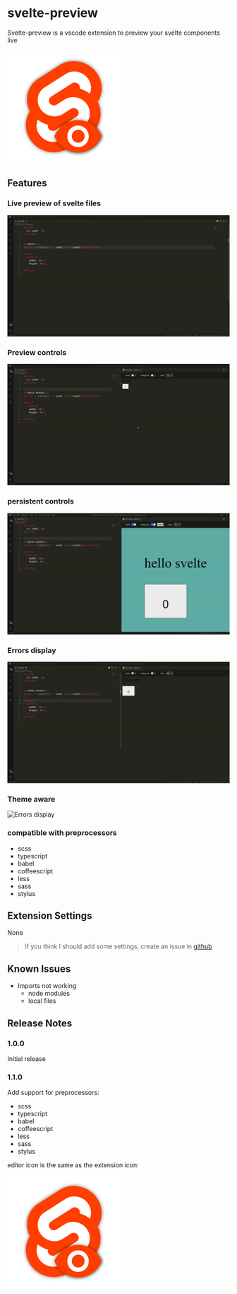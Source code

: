 # svelte-preview

Svelte-preview is a vscode extension to preview your svelte components live

![extension icon](media/logo.png)

## Features

### Live preview of svelte files

![live preview](images/live.gif)

### Preview controls

![Preview controls](images/controls.gif)

### persistent controls

![persistent controls](images/persistent.gif)

### Errors display

![Errors display](images/errors.gif)

### Theme aware

![Errors display](images/theme_aware.gif)

### compatible with preprocessors

- scss
- typescript
- babel
- coffeescript
- less
- sass
- stylus

## Extension Settings

None

> If you think I should add some settings, create an issue in [github](https://github.com/rafalou38/svelte-preview/issues)

## Known Issues

- Imports not working
  - node modules
  - local files

## Release Notes

### 1.0.0

Initial release

### 1.1.0

Add support for preprocessors:

- scss
- typescript
- babel
- coffeescript
- less
- sass
- stylus

editor icon is the same as the extension icon:

![extension icon](media/logo.png)
